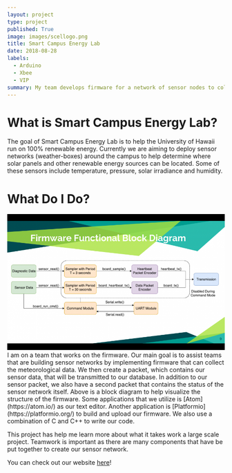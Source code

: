 ```yaml
---
layout: project
type: project
published: True
image: images/scellogo.png
title: Smart Campus Energy Lab
date: 2018-08-28
labels:
  - Arduino
  - Xbee
  - VIP
summary: My team develops firmware for a network of sensor nodes to collect meteorological data.
---
```

# What is Smart Campus Energy Lab?
The goal of Smart Campus Energy Lab is to help the University of Hawaii run on 100% renewable energy. Currently we are  aiming to deploy sensor networks (weather-boxes) around the campus to help determine where solar panels and other renewable energy sources can be located. Some of these sensors include temperature, pressure, solar irradiance and humidity.

# What Do I Do?
<img class="ui medium right floated image" src="../images/sceldiagram.png">
I am on a team that works on the firmware. Our main goal is to assist teams that are building sensor networks by implementing firmware that can collect the meteorological data. We then create a packet, which contains our sensor data, that will be transmitted to our database. In addition to our sensor packet, we also have a second packet that contains the status of the sensor network itself. Above is a block diagram to help visualize the structure of the firmware. Some applications that we utilize is [Atom](https://atom.io/) as our text editor. Another application is [Platformio](https://platformio.org/) to build and upload our firmware. We also use a combination of C and C++ to write our code. 

This project has help me learn more about what it takes work a large scale project. Teamwork is important as there are many components that have be put together to create our sensor network.

You can check out our website [here](http://scel-hawaii.org/)!